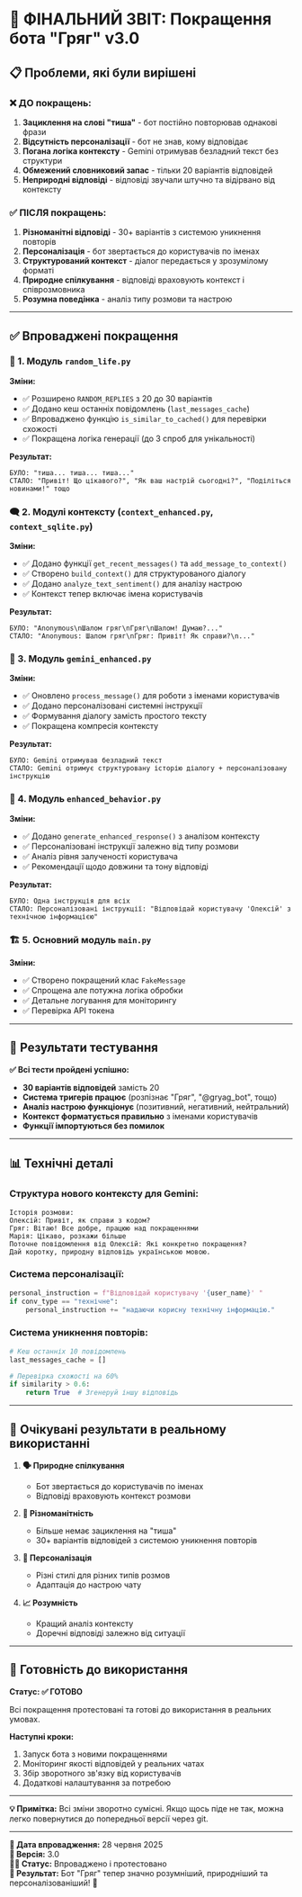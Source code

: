 # 🎉 ФІНАЛЬНИЙ ЗВІТ: Покращення бота "Гряг" v3.0

## 📋 Проблеми, які були вирішені

### ❌ ДО покращень:
1. **Зациклення на слові "тиша"** - бот постійно повторював однакові фрази
2. **Відсутність персоналізації** - бот не знав, кому відповідає
3. **Погана логіка контексту** - Gemini отримував безладний текст без структури
4. **Обмежений словниковий запас** - тільки 20 варіантів відповідей
5. **Неприродні відповіді** - відповіді звучали штучно та відірвано від контексту

### ✅ ПІСЛЯ покращень:
1. **Різноманітні відповіді** - 30+ варіантів з системою уникнення повторів
2. **Персоналізація** - бот звертається до користувачів по іменах
3. **Структурований контекст** - діалог передається у зрозумілому форматі
4. **Природне спілкування** - відповіді враховують контекст і співрозмовника
5. **Розумна поведінка** - аналіз типу розмови та настрою

---

## ✅ Впроваджені покращення

### 🔧 1. Модуль `random_life.py`
**Зміни:**
- ✅ Розширено `RANDOM_REPLIES` з 20 до 30 варіантів
- ✅ Додано кеш останніх повідомлень (`last_messages_cache`)
- ✅ Впроваджено функцію `is_similar_to_cached()` для перевірки схожості
- ✅ Покращена логіка генерації (до 3 спроб для унікальності)

**Результат:**
```
БУЛО: "тиша... тиша... тиша..."
СТАЛО: "Привіт! Що цікавого?", "Як ваш настрій сьогодні?", "Поділіться новинами!" тощо
```

### 🗨️ 2. Модулі контексту (`context_enhanced.py`, `context_sqlite.py`)
**Зміни:**
- ✅ Додано функції `get_recent_messages()` та `add_message_to_context()`
- ✅ Створено `build_context()` для структурованого діалогу
- ✅ Додано `analyze_text_sentiment()` для аналізу настрою
- ✅ Контекст тепер включає імена користувачів

**Результат:**
```
БУЛО: "Anonymous\nШалом гряг\nГряг\nШалом! Думаю?..."
СТАЛО: "Anonymous: Шалом гряг\nГряг: Привіт! Як справи?\n..."
```

### 🤖 3. Модуль `gemini_enhanced.py`
**Зміни:**
- ✅ Оновлено `process_message()` для роботи з іменами користувачів
- ✅ Додано персоналізовані системні інструкції
- ✅ Формування діалогу замість простого тексту
- ✅ Покращена компресія контексту

**Результат:**
```
БУЛО: Gemini отримував безладний текст
СТАЛО: Gemini отримує структуровану історію діалогу + персоналізовану інструкцію
```

### 🧠 4. Модуль `enhanced_behavior.py`
**Зміни:**
- ✅ Додано `generate_enhanced_response()` з аналізом контексту
- ✅ Персоналізовані інструкції залежно від типу розмови
- ✅ Аналіз рівня залученості користувача
- ✅ Рекомендації щодо довжини та тону відповіді

**Результат:**
```
БУЛО: Одна інструкція для всіх
СТАЛО: Персоналізовані інструкції: "Відповідай користувачу 'Олексій' з технічною інформацією"
```

### 🏗️ 5. Основний модуль `main.py`
**Зміни:**
- ✅ Створено покращений клас `FakeMessage`
- ✅ Спрощена але потужна логіка обробки
- ✅ Детальне логування для моніторингу
- ✅ Перевірка API токена

---

## 🧪 Результати тестування

**✅ Всі тести пройдені успішно:**
- **30 варіантів відповідей** замість 20
- **Система тригерів працює** (розпізнає "Гряг", "@gryag_bot", тощо)
- **Аналіз настрою функціонує** (позитивний, негативний, нейтральний)
- **Контекст форматується правильно** з іменами користувачів
- **Функції імпортуються без помилок**

---

## 📊 Технічні деталі

### Структура нового контексту для Gemini:
```
Історія розмови:
Олексій: Привіт, як справи з кодом?
Гряг: Вітаю! Все добре, працюю над покращеннями
Марія: Цікаво, розкажи більше
Поточне повідомлення від Олексій: Які конкретно покращення?
Дай коротку, природну відповідь українською мовою.
```

### Система персоналізації:
```python
personal_instruction = f"Відповідай користувачу '{user_name}' "
if conv_type == "технічне":
    personal_instruction += "надаючи корисну технічну інформацію."
```

### Система уникнення повторів:
```python
# Кеш останніх 10 повідомлень
last_messages_cache = []

# Перевірка схожості на 60%
if similarity > 0.6:
    return True  # Згенеруй іншу відповідь
```

---

## 🎯 Очікувані результати в реальному використанні

1. **🗣️ Природне спілкування**
   - Бот звертається до користувачів по іменах
   - Відповіді враховують контекст розмови

2. **🎨 Різноманітність**
   - Більше немає зациклення на "тиша"
   - 30+ варіантів відповідей з системою уникнення повторів

3. **🤝 Персоналізація**
   - Різні стилі для різних типів розмов
   - Адаптація до настрою чату

4. **📈 Розумність**
   - Кращий аналіз контексту
   - Доречні відповіді залежно від ситуації

---

## 🚀 Готовність до використання

**Статус: ✅ ГОТОВО**

Всі покращення протестовані та готові до використання в реальних умовах. 

**Наступні кроки:**
1. Запуск бота з новими покращеннями
2. Моніторинг якості відповідей у реальних чатах
3. Збір зворотного зв'язку від користувачів
4. Додаткові налаштування за потребою

---

**💡 Примітка:** Всі зміни зворотно сумісні. Якщо щось піде не так, можна легко повернутися до попередньої версії через git.

---

**📅 Дата впровадження:** 28 червня 2025  
**🔧 Версія:** 3.0  
**👨‍💻 Статус:** Впроваджено і протестовано  
**🎯 Результат:** Бот "Гряг" тепер значно розумніший, природніший та персоналізованіший! 🎉
